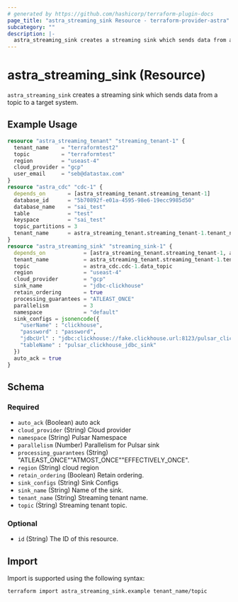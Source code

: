 ```yaml
---
# generated by https://github.com/hashicorp/terraform-plugin-docs
page_title: "astra_streaming_sink Resource - terraform-provider-astra"
subcategory: ""
description: |-
  astra_streaming_sink creates a streaming sink which sends data from a topic to a target system.
---
```


# astra_streaming_sink (Resource)

`astra_streaming_sink` creates a streaming sink which sends data from a topic to a target system.

## Example Usage

```terraform
resource "astra_streaming_tenant" "streaming_tenant-1" {
  tenant_name    = "terraformtest2"
  topic          = "terraformtest"
  region         = "useast-4"
  cloud_provider = "gcp"
  user_email     = "seb@datastax.com"
}
resource "astra_cdc" "cdc-1" {
  depends_on       = [astra_streaming_tenant.streaming_tenant-1]
  database_id      = "5b70892f-e01a-4595-98e6-19ecc9985d50"
  database_name    = "sai_test"
  table            = "test"
  keyspace         = "sai_test"
  topic_partitions = 3
  tenant_name      = astra_streaming_tenant.streaming_tenant-1.tenant_name
}
resource "astra_streaming_sink" "streaming_sink-1" {
  depends_on            = [astra_streaming_tenant.streaming_tenant-1, astra_cdc.cdc-1]
  tenant_name           = astra_streaming_tenant.streaming_tenant-1.tenant_name
  topic                 = astra_cdc.cdc-1.data_topic
  region                = "useast-4"
  cloud_provider        = "gcp"
  sink_name             = "jdbc-clickhouse"
  retain_ordering       = true
  processing_guarantees = "ATLEAST_ONCE"
  parallelism           = 3
  namespace             = "default"
  sink_configs = jsonencode({
    "userName" : "clickhouse",
    "password" : "password",
    "jdbcUrl" : "jdbc:clickhouse://fake.clickhouse.url:8123/pulsar_clickhouse_jdbc_sink",
    "tableName" : "pulsar_clickhouse_jdbc_sink"
  })
  auto_ack = true
}
```

<!-- schema generated by tfplugindocs -->
## Schema

### Required

- `auto_ack` (Boolean) auto ack
- `cloud_provider` (String) Cloud provider
- `namespace` (String) Pulsar Namespace
- `parallelism` (Number) Parallelism for Pulsar sink
- `processing_guarantees` (String) "ATLEAST_ONCE""ATMOST_ONCE""EFFECTIVELY_ONCE".
- `region` (String) cloud region
- `retain_ordering` (Boolean) Retain ordering.
- `sink_configs` (String) Sink Configs
- `sink_name` (String) Name of the sink.
- `tenant_name` (String) Streaming tenant name.
- `topic` (String) Streaming tenant topic.

### Optional

- `id` (String) The ID of this resource.

## Import

Import is supported using the following syntax:

```shell
terraform import astra_streaming_sink.example tenant_name/topic
```
